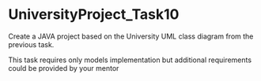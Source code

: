 # UniversityProject_Task10
Create a JAVA project based on the University UML class diagram from the previous task. 

This task requires only models implementation but additional requirements could be provided by your mentor             








